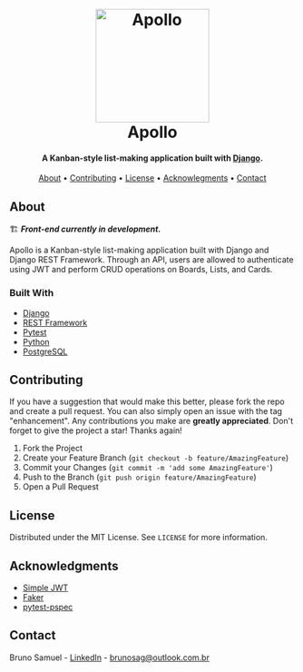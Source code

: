 
<h1 align="center">
    <br>
    <a href="https://apollo-boards.herokuapp.com/api/">
        <img src="https://user-images.githubusercontent.com/97703272/184503458-31d3b018-cd41-4337-ab51-fb55a5fa3140.png" alt="Apollo" width="200">
    </a>
    <br>
    Apollo
    <br>
</h1>

<h4 align="center">A Kanban-style list-making application built with <a href="https://www.djangoproject.com/" target="_blank">Django</a>.</h4>

<p align="center">
    <a href="#about">About</a> •
    <a href="#contributing">Contributing</a> •
    <a href="#license">License</a> •
    <a href="#acknowledgments">Acknowlegments</a> •
    <a href="#contact">Contact</a>
</p>

## About

🏗️ ***Front-end currently in development.***

Apollo is a Kanban-style list-making application built with Django and Django REST Framework. Through an API, users are allowed to authenticate using JWT and perform CRUD operations on Boards, Lists, and Cards.


### Built With

* [Django](https://www.djangoproject.com/)
* [REST Framework](https://www.django-rest-framework.org/)
* [Pytest](https://docs.pytest.org/)
* [Python](https://www.python.org/)
* [PostgreSQL](https://www.postgresql.org/)


## Contributing

If you have a suggestion that would make this better, please fork the repo and create a pull request. You can also simply open an issue with the tag "enhancement". Any contributions you make are **greatly appreciated**.
Don't forget to give the project a star! Thanks again!

1. Fork the Project
2. Create your Feature Branch (`git checkout -b feature/AmazingFeature`)
3. Commit your Changes (`git commit -m 'add some AmazingFeature'`)
4. Push to the Branch (`git push origin feature/AmazingFeature`)
5. Open a Pull Request


## License

Distributed under the MIT License. See `LICENSE` for more information.


## Acknowledgments

* [Simple JWT](https://github.com/jazzband/djangorestframework-simplejwt)
* [Faker](https://github.com/joke2k/faker)
* [pytest-pspec](https://github.com/gwthm-in/pytest-pspec)


## Contact

Bruno Samuel - [LinkedIn](https://www.linkedin.com/in/brunosag/) - brunosag@outlook.com.br

